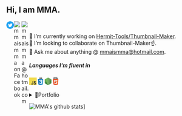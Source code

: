 ## Hi, I am MMA.
<a href="https://twitter.com/mmaismma">
  <img align="left" alt="mmaismma on Twitter" width="20px" src="https://raw.githubusercontent.com/mmaismma/mmaismma/master/Twitter_Social_Icon_Circle_Color.png" />
</a><a href="https://facebook.com/mmaismma">
  <img align="left" alt="mmaismma on Facebook" width="20px" src="https://facebookbrand.com/wp-content/uploads/2019/04/f_logo_RGB-Hex-Blue_512.png?w=512&h=512" />
</a><a href="mailto:mmaismma@hotmail.com">
  <img align="left" alt="mmaismma@hotmail.com" width="20px" src="https://img.icons8.com/color/48/000000/email.png"/>
</a><br>

🔭 I’m currently working on [Hermit-Tools/Thumbnail-Maker](https://github.com/hermit-tools/Thumbnail-Maker).  
👯 I’m looking to collaborate on Thumbnail-Maker☝.  
💬 Ask me about anything @ [mmaismma@hotmail.com](mailto:mmaismma@hotmail.com).  
##### Languages I'm fluent in
<img height="20" src="https://raw.githubusercontent.com/github/explore/80688e429a7d4ef2fca1e82350fe8e3517d3494d/topics/javascript/javascript.png"><img height="20" src="https://raw.githubusercontent.com/github/explore/80688e429a7d4ef2fca1e82350fe8e3517d3494d/topics/css/css.png"><img height="20" src="https://raw.githubusercontent.com/github/explore/80688e429a7d4ef2fca1e82350fe8e3517d3494d/topics/nodejs/nodejs.png"><img height="20" src="https://raw.githubusercontent.com/github/explore/80688e429a7d4ef2fca1e82350fe8e3517d3494d/topics/html/html.png">

<details>
  <summary>💎Portfolio</summary>
  I am a graphic designer, web developer and gamer.<br>
  - Made official Hermitcraft subreddit's logo for Season 6 and Season 7.<br>
  - Currently working on [Hermit-Tools/Thumbnail-Maker<a href="https://github.com/hermit-tools/Thumbnail-Maker"></a>.<br>
  - Founded [Science Buzzer](https://www.outre.ml).<br>
 </details>

![MMA's github stats](https://github-readme-stats.vercel.app/api?username=mmaismma&show_icons=true&hide="stars")]

<a href="https://github.com/hermit-tools/Thumbnail-Maker">
  <img align="left" src="https://github-readme-stats.vercel.app/api/pin/?username=hermit-tools&repo=Thumbnail-Maker>
</a>
